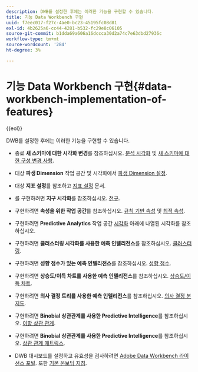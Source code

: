 ```yaml
---
description: DWB를 설정한 후에는 이러한 기능을 구현할 수 있습니다.
title: 기능 Data Workbench 구현
uuid: f7eec017-f27c-4ae0-bc23-45195fc08d81
exl-id: 4b2625a6-cc44-4281-b532-fc29e8c06105
source-git-commit: b1dda69a606a16dccca30d2a74c7e63dbd27936c
workflow-type: tm+mt
source-wordcount: '284'
ht-degree: 3%

---
```


# 기능 Data Workbench 구현{#data-workbench-implementation-of-features}

{{eol}}

DWB를 설정한 후에는 이러한 기능을 구현할 수 있습니다.

* 종료 **새 스키마에 대한 시각화 변경**&#x200B;를 참조하십시오. [분석 시각화](https://experienceleague.adobe.com/docs/data-workbench/using/client/analysis-visualizations/c-analysis-vis.html) 및 [새 스키마에 대한 구성 변경 사항](../../../home/dwb-implement-overview/dwb-implement-deliver/dwb-implement-config-new-schema.md#concept-9aced98e988b48ebbf9e6607c182d0de).

* 대상 **파생 Dimension** 작업 공간 및 시각화에서 [파생 Dimension 설정](../../../home/dwb-implement-overview/dwb-implement-deliver/dwb-implement-derived-dims.md#concept-19a5c554ac3e4bc9b86b9aaca5f8cad6).

* 대상 **지표 설정**&#x200B;를 참조하고 [지표 설정](../../../home/dwb-implement-overview/dwb-implement-configure/dwb-implement-metric-setup.md#concept-f568a931db5b4b62b7b1e7827c7f7bf6) 문서.

* 를 구현하려면 **지구 시각화**&#x200B;를 참조하십시오. [전구](https://experienceleague.adobe.com/docs/data-workbench/using/client/analysis-visualizations/globes/c-globes.html).

* 구현하려면 **속성을 위한 작업 공간**&#x200B;를 참조하십시오. [규칙 기반 속성](https://experienceleague.adobe.com/docs/data-workbench/using/client/attribution-reports/c-rules-attrib.html?lang=en) 및 [최적 속성](https://experienceleague.adobe.com/docs/data-workbench/using/client/attribution-reports/c-attrib-algorithmic.html?lang=en).

* 구현하려면 **Predictive Analytics** 작업 공간 [시각화](https://experienceleague.adobe.com/docs/data-workbench/using/client/visualizations/c-vis.html) 아래에 나열된 시각화를 참조하십시오.

* 구현하려면 **클러스터링 시각화를 사용한 예측 인텔리전스**&#x200B;를 참조하십시오. [클러스터링](https://experienceleague.adobe.com/docs/data-workbench/using/client/analysis-visualizations/visitor-cluster/c-visitor-cluster.html?lang=en).

* 구현하려면 **성향 점수가 있는 예측 인텔리전스**&#x200B;를 참조하십시오. [성향 점수](https://experienceleague.adobe.com/docs/data-workbench/using/client/analysis-visualizations/visitor-propensity/c-visitor-propensity.html).

* 구현하려면 **상승도/이득 차트를 사용한 예측 인텔리전스**&#x200B;를 참조하십시오. [상승도/이득 차트](https://experienceleague.adobe.com/docs/data-workbench/using/client/analysis-visualizations/visitor-propensity/c-propensity-gain-lift-chart.html).

* 구현하려면 **의사 결정 트리를 사용한 예측 인텔리전스**&#x200B;를 참조하십시오. [의사 결정 분지도](https://experienceleague.adobe.com/docs/data-workbench/using/client/analysis-visualizations/decision-trees/c-decision-trees.html).

* 구현하려면 **Binobial 상관관계를 사용한 Predictive Intelligence**&#x200B;를 참조하십시오. [이항 상관 관계](https://experienceleague.adobe.com/docs/data-workbench/using/client/analysis-visualizations/correlation-analysis/c-correlation-analysis.html).

* 구현하려면 **Binobial 상관관계를 사용한 Predictive Intelligence**&#x200B;를 참조하십시오. [상관 관계 매트릭스](https://experienceleague.adobe.com/docs/data-workbench/using/client/analysis-visualizations/correlation-analysis/c-correlation-analysis.html).

* DWB 대시보드를 설정하고 유효성을 검사하려면 [Adobe Data Workbench 라이선스 포털](https://license.visualsciences.com/License/#documentation). 또한 [기본 온보딩 지침](../../../home/dwb-implement-overview/dwb-implement-provision/dwb-implement-onboarding.md#concept-e93aba41b26a410f959c5ca7f8e33355).
